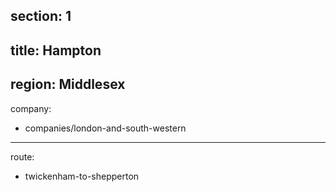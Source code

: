 section: 1
----
title: Hampton
----
region: Middlesex
----
company:
- companies/london-and-south-western
----
route:
- twickenham-to-shepperton
